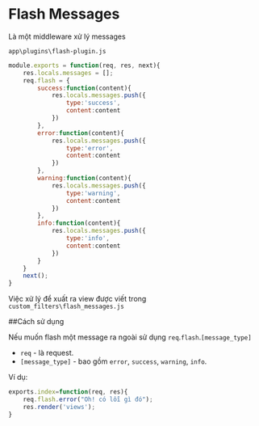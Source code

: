 # Flash Messages

Là một middleware xử lý messages

`app\plugins\flash-plugin.js`

```js
module.exports = function(req, res, next){
    res.locals.messages = [];
    req.flash = {
        success:function(content){
            res.locals.messages.push({
                type:'success',
                content:content
            })
        },
        error:function(content){
            res.locals.messages.push({
                type:'error',
                content:content
            })
        },
        warning:function(content){
            res.locals.messages.push({
                type:'warning',
                content:content
            })
        },
        info:function(content){
            res.locals.messages.push({
                type:'info',
                content:content
            })
        }
    }
    next();
}
```

Việc xử lý để xuất ra view được viết trong `custom_filters\flash_messages.js`

##Cách sử dụng

Nếu muốn flash một message ra ngoài sử dụng `req`.`flash`.`[message_type]`

* `req` - là request.
* `[message_type]` - bao gồm `error`, `success`, `warning`, `info`.

Ví dụ:

```js
exports.index=function(req, res){
    req.flash.error("Oh! có lỗi gì đó");
    res.render('views');
}
```



